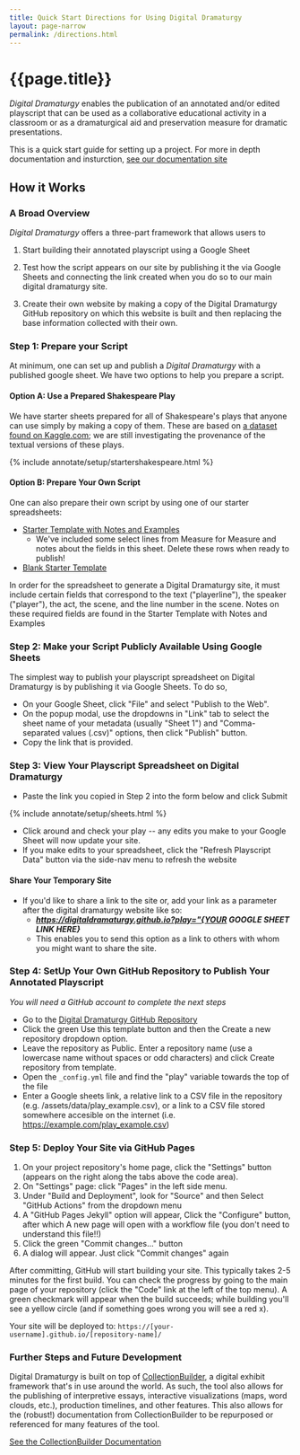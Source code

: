 ```yaml
---
title: Quick Start Directions for Using Digital Dramaturgy
layout: page-narrow
permalink: /directions.html
---
```


# {{page.title}}

_Digital Dramaturgy_ enables the publication of an annotated and/or edited playscript that can be used as a collaborative educational activity in a classroom or as a dramaturgical aid and preservation measure for dramatic presentations. 

This is a quick start guide for setting up a project. For more in depth documentation and insturction, [see our documentation site](https://digitaldramaturgy.github.io/docs/)

## How it Works

### A Broad Overview

_Digital Dramaturgy_ offers a three-part framework that allows users to 

1. Start building their annotated playscript using a Google Sheet 

2. Test how the script appears on our site by publishing it the via Google Sheets and connecting the link created when you do so to our main digital dramaturgy site. 

3. Create their own website by making a copy of the Digital Dramaturgy GitHub repository on which this website is built and then replacing the base information collected with their own. 

### Step 1: Prepare your Script

At minimum, one can set up and publish a _Digital Dramaturgy_ with a published google sheet. We have two options to help you prepare a script.

#### Option A: Use a Prepared Shakespeare Play

 We have starter sheets prepared for all of Shakespeare's plays that anyone can use simply by making a copy of them. These are based on [a dataset found on Kaggle.com](https://www.kaggle.com/datasets/kingburrito666/shakespeare-plays); we are still investigating the provenance of the textual versions of these plays. 

{% include annotate/setup/startershakespeare.html %}

#### Option B: Prepare Your Own Script

One can also prepare their own script by using one of our starter spreadsheets:

- [Starter Template with Notes and Examples](https://docs.google.com/spreadsheets/d/1poB0eUjzNKAul30uNSSTJWgduVcUKohb8CH2fKxypK8/copy) 
    - We've included some select lines from Measure for Measure and notes about the fields in this sheet. Delete these rows when ready to publish!
- [Blank Starter Template](https://docs.google.com/spreadsheets/d/1OD4D9xQe59fCAxJN0Aag30BkbKDPHXbM5J_m_hvhTAk/copy) 

In order for the spreadsheet to generate a Digital Dramaturgy site, it must include certain fields that correspond to the text ("playerline"), the speaker ("player"), the act, the scene, and the line number in the scene. Notes on these required fields are found in the Starter Template with Notes and Examples 

### Step 2: Make your Script Publicly Available Using Google Sheets

The simplest way to publish your playscript spreadsheet on Digital Dramaturgy is by publishing it via Google Sheets. To do so, 

- On your Google Sheet, click "File" and select "Publish to the Web".
- On the popup modal, use the dropdowns in "Link" tab to select the sheet name of your metadata (usually "Sheet 1") and "Comma-separated values (.csv)" options, then click "Publish" button.
- Copy the link that is provided.

### Step 3: View Your Playscript Spreadsheet on Digital Dramaturgy

- Paste the link you copied in Step 2 into the form below and click Submit 

{% include annotate/setup/sheets.html %}
 
- Click around and check your play -- any edits you make to your Google Sheet will now update your site. 
- If you make edits to your spreadsheet, click the "Refresh Playscript Data" button via the side-nav menu to refresh the website

#### Share Your Temporary Site

- If you'd like to share a link to the site or, add your link as a parameter after the digital dramaturgy website like so: 
    - ***https://digitaldramaturgy.github.io?play="{YOUR GOOGLE SHEET LINK HERE}***
    - This enables you to send this option as a link to others with whom you might want to share the site.

### Step 4: SetUp Your Own GitHub Repository to Publish Your Annotated Playscript 

_You will need a GitHub account to complete the next steps_

- Go to the [Digital Dramaturgy GitHub Repository](https://github.com/thecdil/dramabase)
- Click the green Use this template button and then the Create a new repository dropdown option.
- Leave the repository as Public. Enter a repository name (use a lowercase name without spaces or odd characters) and click Create repository from template.
- Open the `_config.yml` file and find the "play" variable towards the top of the file 
- Enter a Google sheets link, a relative link to a CSV file in the repository (e.g. /assets/data/play_example.csv), or a link to a CSV file stored somewhere accesible on the internet (i.e. https://example.com/play_example.csv)

### Step 5: Deploy Your Site via GitHub Pages

1. On your project repository's home page, click the "Settings" button (appears on the right along the tabs above the code area).
2. On "Settings" page: click "Pages" in the left side menu.
3. Under "Build and Deployment", look for "Source" and then Select "GitHub Actions" from the dropdown menu
4. A "GitHub Pages Jekyll" option will appear, Click the "Configure" button, after which A new page will open with a workflow file (you don't need to understand this file!!)
5. Click the green "Commit changes..." button
6. A dialog will appear. Just click "Commit changes" again

After committing, GitHub will start building your site. This typically takes 2-5 minutes for the first build. You can check the progress by going to the main page of your repository  (click the "Code" link at the left of the top menu). A green checkmark will appear when the build succeeds; while building you'll see a yellow circle (and if something goes wrong you will see a red x).

Your site will be deployed to: `https://[your-username].github.io/[repository-name]/`
 

### Further Steps and Future Development

Digital Dramaturgy is built on top of  [CollectionBuilder](https://collectionbuilder.github.io/), a digital exhibit framework that's in use around the world. As such, the tool also allows for the publishing of interpretive essays, interactive visualizations (maps, word clouds, etc.), production timelines, and other features. This also allows for the (robust!) documentation from CollectionBuilder to be repurposed or referenced for many features of the tool. 

[See the CollectionBuilder Documentation]([CollectionBuilder](https://collectionbuilder.github.io/))
